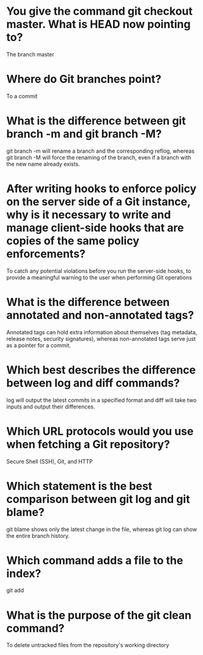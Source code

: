 # You give the command git checkout master. What is HEAD now pointing to?
The branch master

# Where do Git branches point?
To a commit

# What is the difference between git branch -m and git branch -M?
git branch -m will rename a branch and the corresponding reflog, whereas git branch -M will force the renaming of the branch, even if a branch with the new name already exists.

# After writing hooks to enforce policy on the server side of a Git instance, why is it necessary to write and manage client-side hooks that are copies of the same policy enforcements?
To catch any potential violations before you run the server-side hooks, to provide a meaningful warning to the user when performing Git operations

# What is the difference between annotated and non-annotated tags?
Annotated tags can hold extra information about themselves (tag metadata, release notes, security signatures), whereas non-annotated tags serve just as a pointer for a commit. 

# Which best describes the difference between log and diff commands?
log will output the latest commits in a specified format and diff will take two inputs and output their differences.

# Which URL protocols would you use when fetching a Git repository?
Secure Shell (SSH), Git, and HTTP

# Which statement is the best comparison between git log and git blame?
git blame shows only the latest change in the file, whereas git log can show the entire branch history.

# Which command adds a file to the index?
git add

# What is the purpose of the git clean command?
To delete untracked files from the repository's working directory